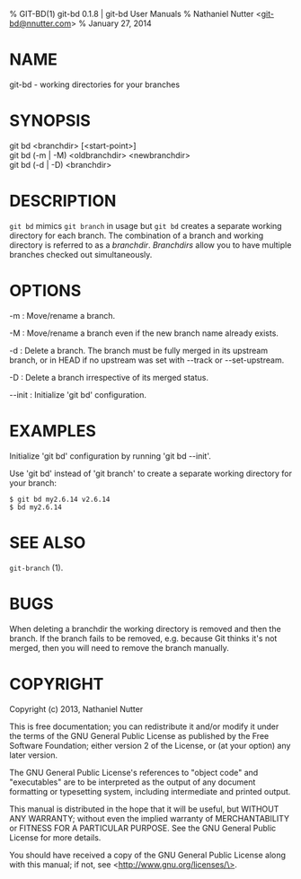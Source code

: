 % GIT-BD(1) git-bd 0.1.8 | git-bd User Manuals
% Nathaniel Nutter \<git-bd@nnutter.com\>
% January 27, 2014

# NAME

git-bd - working directories for your branches

# SYNOPSIS

git bd \<branchdir\> [\<start-point\>]  
git bd (-m | -M) \<oldbranchdir\> \<newbranchdir\>  
git bd (-d | -D) \<branchdir\>  

# DESCRIPTION

`git bd` mimics `git branch` in usage but `git bd` creates a separate working
directory for each branch.  The combination of a branch and working directory
is referred to as a *branchdir*.  *Branchdirs* allow you to have multiple
branches checked out simultaneously.

# OPTIONS

-m
:   Move/rename a branch.

-M
:   Move/rename a branch even if the new branch name already exists.

-d
:   Delete a branch. The branch must be fully merged in its upstream branch, or
    in HEAD if no upstream was set with --track or --set-upstream.

-D
:   Delete a branch irrespective of its merged status.

\--init
:   Initialize 'git bd' configuration.

# EXAMPLES

Initialize 'git bd' configuration by running 'git bd --init'.

Use 'git bd' instead of 'git branch' to create a separate working directory for
your branch:

    $ git bd my2.6.14 v2.6.14
    $ bd my2.6.14

# SEE ALSO

`git-branch` (1).

# BUGS

When deleting a branchdir the working directory is removed and then the branch.
If the branch fails to be removed, e.g. because Git thinks it's not merged,
then you will need to remove the branch manually.

# COPYRIGHT

Copyright (c) 2013, Nathaniel Nutter

This is free documentation; you can redistribute it and/or
modify it under the terms of the GNU General Public License as
published by the Free Software Foundation; either version 2 of
the License, or (at your option) any later version.

The GNU General Public License's references to "object code"
and "executables" are to be interpreted as the output of any
document formatting or typesetting system, including
intermediate and printed output.

This manual is distributed in the hope that it will be useful,
but WITHOUT ANY WARRANTY; without even the implied warranty of
MERCHANTABILITY or FITNESS FOR A PARTICULAR PURPOSE.  See the
GNU General Public License for more details.

You should have received a copy of the GNU General Public
License along with this manual; if not, see
\<http://www.gnu.org/licenses/\>.
